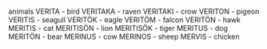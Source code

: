 animals
VERITA - bird
VERITAKA - raven
VERITAKI - crow
VERITON - pigeon 
VERITIS - seagull
VERITÖK - eagle
VERITÖM - falcon
VERITÖN - hawk
MERITIS - cat
MERITISÖN - lion
MERITISÖK - tiger
MERITUS - dog
MERITÖN - bear
MERINUS - cow
MERINOS - sheep
MERVIS - chicken
